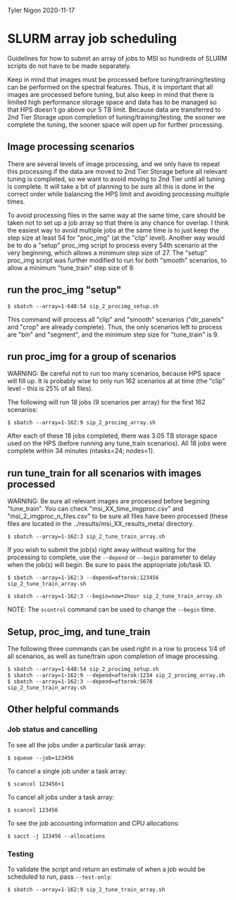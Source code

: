 Tyler Nigon
2020-11-17

# SLURM array job scheduling

Guidelines for how to submit an array of jobs to MSI so hundreds of SLURM scripts do not have to be made separately.

Keep in mind that images must be processed before tuning/training/testing can be performed on the spectral features.
Thus, it is important that all images are processed before tuning, but also keep in mind that there is limited high
performance storage space and data has to be managed so that HPS doesn't go above our 5 TB limit. Because data are
transferred to 2nd Tier Storage upon completion of tuning/training/testing, the sooner we complete the tuning, the
sooner space will open up for further processing.

## Image processing scenarios

There are several levels of image processing, and we only have to repeat this processing if the data are moved to
2nd Tier Storage before all relevant tuning is completed, so we want to avoid moving to 2nd Tier until all tuning
is complete. It will take a bit of planning to be sure all this is done in the correct order while balancing the
HPS limit and avoiding processing multiple times.

To avoid processing files in the same way at the same time, care should be taken not to set up a job array so that
there is any chance for overlap. I think the easiest way to avoid multiple jobs at the same time is to just keep the
step size at least 54 for "proc_img" (at the "clip" level). Another way would be to do a "setup" proc_img script to
process every 54th scenario at the very beginning, which allows a minimum step size of 27. The "setup" proc_img
script was further modified to run for both "smooth" scenarios, to allow a minimum "tune_train" step size of 9.

## run the proc_img "setup"

`$ sbatch --array=1-648:54 sip_2_procimg_setup.sh`

This command will process all "clip" and "smooth" scenarios ("dir_panels" and "crop" are already complete). Thus,
the only scenarios left to process are "bin" and "segment", and the minimum step size for "tune_train" is 9.


## run proc_img for a group of scenarios

WARNING: Be careful not to run too many scenarios, because HPS space will fill up. It is probably wise to only run
162 scenarios at at time (the "clip" level - this is 25% of all files).

The following will run 18 jobs (9 scenarios per array) for the first 162 scenarios:

`$ sbatch --array=1-162:9 sip_2_procimg_array.sh`

After each of these 18 jobs completed, there was 3.05 TB storage space used on the HPS (before running any
tune_train scenarios). All 18 jobs were complete within 34 minutes (ntasks=24; nodes=1).


## run tune_train for all scenarios with images processed

WARNING: Be sure all relevant images are processed before begining "tune_train". You can check
"msi_XX_time_imgproc.csv" and "msi_2_imgproc_n_files.csv" to be sure all files have been processed (these files are
located in the ../results/msi_XX_results_meta/ directory.

`$ sbatch --array=1-162:3 sip_2_tune_train_array.sh`

If you wish to submit the job(s) right away without waiting for the processing to complete, use the `--depend` or
`--begin` parameter to delay when the job(s) will begin. Be sure to pass the appropriate job/task ID.

`$ sbatch --array=1-162:3 --depend=afterok:123456 sip_2_tune_train_array.sh`

`$ sbatch --array=1-162:3 --begin=now+2hour sip_2_tune_train_array.sh`

NOTE: The `scontrol` command can be used to change the `--begin` time.


## Setup, proc_img, and tune_train

The following three commands can be used right in a row to process 1/4 of all scenarios, as well as tune/train upon
completion of image processing.

```
$ sbatch --array=1-648:54 sip_2_procimg_setup.sh
$ sbatch --array=1-162:9 --depend=afterok:1234 sip_2_procimg_array.sh
$ sbatch --array=1-162:3 --depend=afterok:5678 sip_2_tune_train_array.sh
```


## Other helpful commands

### Job status and cancelling

To see all the jobs under a particular task array:

`$ squeue --job=123456`


To cancel a single job under a task array:

`$ scancel 123456+1`


To cancel all jobs under a task array:

`$ scancel 123456`


To see the job accounting information and CPU allocations:

`$ sacct -j 123456 --allocations`


### Testing 

To validate the script and return an estimate of when a job would be scheduled to run, pass `--test-only`:

`$ sbatch --array=1-162:9 sip_2_tune_train_array.sh`
